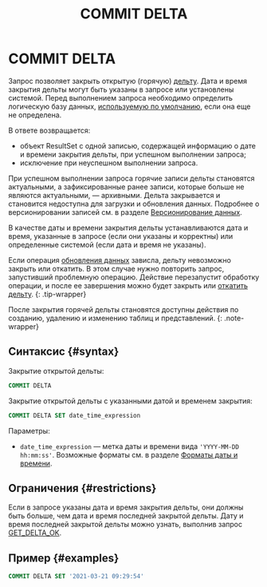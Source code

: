 ﻿---
layout: default
title: COMMIT DELTA
nav_order: 10
parent: Запросы SQL+
grand_parent: Справочная информация
has_children: false
has_toc: false
---

# COMMIT DELTA

Запрос позволяет закрыть открытую (горячую) [дельту](../../../overview/main_concepts/delta/delta.md). 
Дата и время закрытия дельты могут быть указаны в запросе или установлены системой.
Перед выполнением запроса необходимо определить логическую базу данных, 
[используемую по умолчанию](../../../working_with_system/other_features/default_db_set-up/default_db_set-up.md), 
если она еще не определена.

В ответе возвращается:
*   объект ResultSet c одной записью, содержащей информацию о дате и времени закрытия дельты, 
    при успешном выполнении запроса;
*   исключение при неуспешном выполнении запроса.

При успешном выполнении запроса горячие записи дельты становятся актуальными, 
а зафиксированные ранее записи, которые больше не являются актуальными, — архивными. 
Дельта закрывается и становится недоступна для загрузки и обновления данных. Подробнее о версионировании 
записей см. в разделе [Версионирование данных](../../../working_with_system/data_upload/data_versioning/data_versioning.md).

В качестве даты и времени закрытия дельты устанавливаются дата и время, указанные в запросе (если они 
указаны и корректны) или определенные системой (если дата и время не указаны).

Если операция [обновления данных](../../../working_with_system/data_update/data_update.md) зависла, дельту невозможно 
закрыть или откатить. В этом случае нужно повторить запрос, запустивший проблемную операцию. Действие перезапустит 
обработку операции, и после ее завершения можно будет закрыть или [откатить дельту](../ROLLBACK_DELTA/ROLLBACK_DELTA.md).
{: .tip-wrapper}

После закрытия горячей дельты становятся доступны действия по созданию, удалению и изменению таблиц и представлений.
{: .note-wrapper}

## Синтаксис {#syntax}

Закрытие открытой дельты:
```sql
COMMIT DELTA
```

Закрытие открытой дельты с указанными датой и временем закрытия:
```sql
COMMIT DELTA SET date_time_expression
```

Параметры:
*   `date_time_expression` — метка даты и времени вида `'YYYY-MM-DD hh:mm:ss'`. Возможные форматы см. в разделе
    [Форматы даты и времени](../../timestamp_formats/timestamp_formats.md).

## Ограничения {#restrictions}

Если в запросе указаны дата и время закрытия дельты, они должны быть больше, чем дата и время последней 
закрытой дельты. Дату и время последней закрытой дельты можно узнать, выполнив запрос 
[GET_DELTA_OK](../GET_DELTA_OK/GET_DELTA_OK.md).

## Пример {#examples}

```sql
COMMIT DELTA SET '2021-03-21 09:29:54'
```